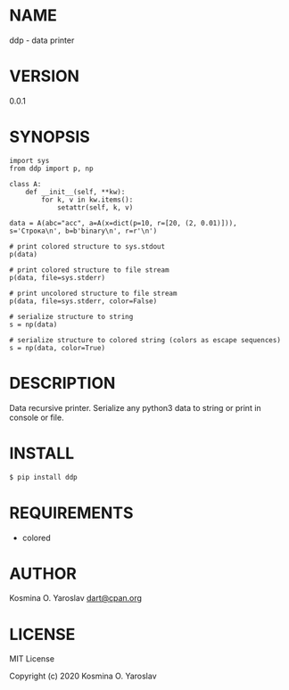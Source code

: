 # NAME

ddp - data printer

# VERSION

0.0.1

# SYNOPSIS

```
import sys
from ddp import p, np

class A:
    def __init__(self, **kw):
        for k, v in kw.items():
            setattr(self, k, v)

data = A(abc="acc", a=A(x=dict(p=10, r=[20, (2, 0.01)])), s='Строка\n', b=b'binary\n', r=r'\n')

# print colored structure to sys.stdout
p(data)

# print colored structure to file stream
p(data, file=sys.stderr)

# print uncolored structure to file stream
p(data, file=sys.stderr, color=False)

# serialize structure to string
s = np(data)

# serialize structure to colored string (colors as escape sequences)
s = np(data, color=True)
```

# DESCRIPTION

Data recursive printer. Serialize any python3 data to string or print in console or file. 

# INSTALL

```sh
$ pip install ddp
```

# REQUIREMENTS

* colored

# AUTHOR

Kosmina O. Yaroslav <dart@cpan.org>

# LICENSE

MIT License

Copyright (c) 2020 Kosmina O. Yaroslav

